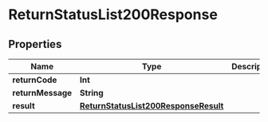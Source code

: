 

# ReturnStatusList200Response


## Properties

Name | Type | Description | Notes
------------ | ------------- | ------------- | -------------
**returnCode** | **Int** |  |  [optional]
**returnMessage** | **String** |  |  [optional]
**result** | [**ReturnStatusList200ResponseResult**](ReturnStatusList200ResponseResult.md) |  |  [optional]



